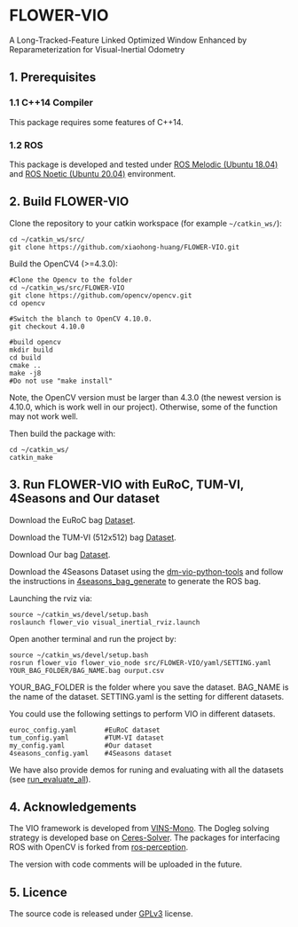 # FLOWER-VIO

A Long-Tracked-Feature Linked Optimized Window Enhanced by Reparameterization for Visual-Inertial Odometry


## 1. Prerequisites
### 1.1 C++14 Compiler
This package requires some features of C++14.

### 1.2 ROS
This package is developed and tested under [ROS Melodic (Ubuntu 18.04)](http://wiki.ros.org/melodic) and [ROS Noetic (Ubuntu 20.04)](http://wiki.ros.org/noetic) environment.


## 2. Build FLOWER-VIO
Clone the repository to your catkin workspace (for example `~/catkin_ws/`):
```
cd ~/catkin_ws/src/
git clone https://github.com/xiaohong-huang/FLOWER-VIO.git
```
Build the OpenCV4 (>=4.3.0):
```
#Clone the Opencv to the folder
cd ~/catkin_ws/src/FLOWER-VIO
git clone https://github.com/opencv/opencv.git
cd opencv

#Switch the blanch to OpenCV 4.10.0. 
git checkout 4.10.0

#build opencv
mkdir build
cd build
cmake ..
make -j8
#Do not use "make install"
```
Note, the OpenCV version must be larger than 4.3.0 (the newest version is 4.10.0, which is work well in our project). Otherwise, some of the function may not work well.

Then build the package with:
```
cd ~/catkin_ws/
catkin_make
```


## 3. Run FLOWER-VIO with EuRoC, TUM-VI, 4Seasons and Our dataset
Download the EuRoC bag [Dataset](https://projects.asl.ethz.ch/datasets/doku.php?id=kmavvisualinertialdatasets).

Download the TUM-VI (512x512) bag [Dataset](https://cvg.cit.tum.de/data/datasets/visual-inertial-dataset). 

Download Our bag [Dataset](https://1drv.ms/f/s!ApdCy_pJvU0qyVsLB906CNjAEQiH).

Download the 4Seasons Dataset using the [dm-vio-python-tools](https://github.com/lukasvst/dm-vio-python-tools) and follow the instructions in [4seasons_bag_generate](https://github.com/xiaohong-huang/FLOWER-VIO/blob/main/4seasons_bag_generate) to generate the ROS bag.





Launching the rviz via:
```
source ~/catkin_ws/devel/setup.bash
roslaunch flower_vio visual_inertial_rviz.launch
```
Open another terminal and run the project by:
```
source ~/catkin_ws/devel/setup.bash
rosrun flower_vio flower_vio_node src/FLOWER-VIO/yaml/SETTING.yaml YOUR_BAG_FOLDER/BAG_NAME.bag ourput.csv
```
YOUR_BAG_FOLDER is the folder where you save the dataset. 
BAG_NAME is the name of the dataset. 
SETTING.yaml is the setting for different datasets. 

You could use the following settings to perform VIO in different datasets.
```
euroc_config.yaml       #EuRoC dataset
tum_config.yaml         #TUM-VI dataset
my_config.yaml          #Our dataset
4seasons_config.yaml    #4Seasons dataset
```
 We have also provide demos for runing and evaluating with all the datasets (see [run_evaluate_all](https://github.com/xiaohong-huang/FLOWER-VIO/blob/main/run_evaluate_all)).  


## 4. Acknowledgements
The VIO framework is developed from [VINS-Mono](https://github.com/HKUST-Aerial-Robotics/VINS-Mono). The Dogleg solving strategy is developed base on [Ceres-Solver](http://ceres-solver.org/). The packages for interfacing ROS with OpenCV is forked from [ros-perception](https://github.com/ros-perception/vision_opencv). 

The version with code comments will be uploaded in the future.


## 5. Licence
The source code is released under [GPLv3](https://www.gnu.org/licenses/gpl-3.0.html) license.
